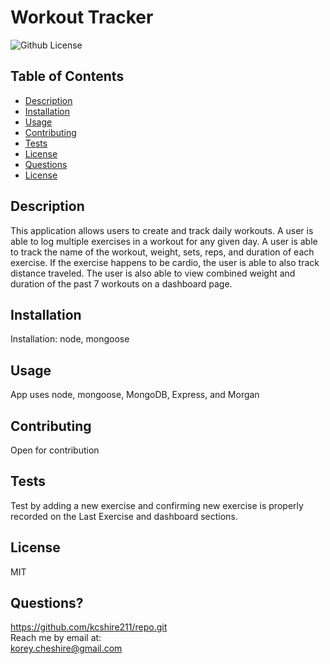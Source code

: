 # Workout Tracker
  ![Github License](https://img.shields.io/badge/license-MIT-green)
## Table of Contents
* [Description](#description)
* [Installation](#installation)
* [Usage](#usage)
* [Contributing](#contributing)
* [Tests](#tests)
* [License](#license)
* [Questions](#questions)
* [License](#license)
## Description
This application allows users to create and track daily workouts. A user is able to log multiple exercises in a workout for any given day. A user is able to track the name of the workout, weight, sets, reps, and duration of each exercise. If the exercise happens to be cardio, the user is able to also track distance traveled. The user is also able to view combined weight and duration of the past 7 workouts on a dashboard page. 
## Installation
Installation: node, mongoose
## Usage
App uses node, mongoose, MongoDB, Express, and Morgan
## Contributing
Open for contribution
## Tests
Test by adding a new exercise and confirming new exercise is properly recorded on the Last Exercise and dashboard sections.  <br>
## License
MIT
## Questions?
https://github.com/kcshire211/repo.git <br>
Reach me by email at: <br> korey.cheshire@gmail.com
